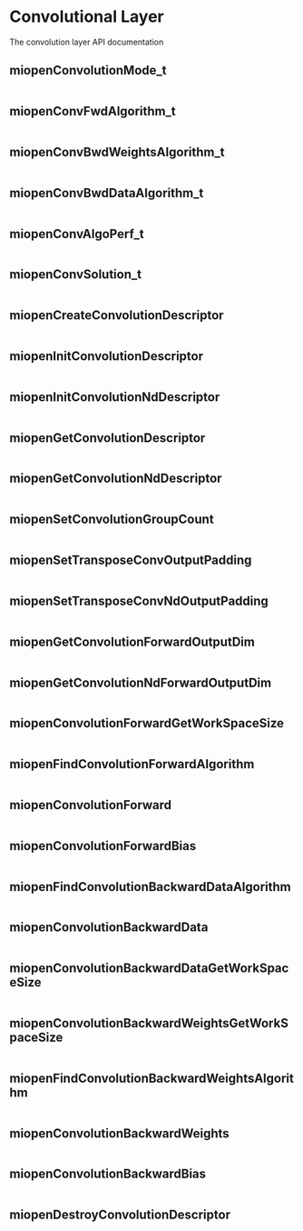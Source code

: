 
# Convolutional Layer

The convolution layer API documentation


## miopenConvolutionMode_t

```{doxygenenum}  miopenConvolutionMode_t
```

## miopenConvFwdAlgorithm_t

```{doxygenenum}  miopenConvFwdAlgorithm_t
```

## miopenConvBwdWeightsAlgorithm_t

```{doxygenenum}  miopenConvBwdWeightsAlgorithm_t
```

## miopenConvBwdDataAlgorithm_t

```{doxygenenum}  miopenConvBwdDataAlgorithm_t
```

## miopenConvAlgoPerf_t

```{doxygenstruct}  miopenConvAlgoPerf_t
```

## miopenConvSolution_t

```{doxygenstruct}  miopenConvSolution_t
```

## miopenCreateConvolutionDescriptor

```{doxygenfunction}  miopenCreateConvolutionDescriptor
```

## miopenInitConvolutionDescriptor

```{doxygenfunction}  miopenInitConvolutionDescriptor
```

## miopenInitConvolutionNdDescriptor

```{doxygenfunction}  miopenInitConvolutionNdDescriptor
```

## miopenGetConvolutionDescriptor

```{doxygenfunction}  miopenGetConvolutionDescriptor
```

## miopenGetConvolutionNdDescriptor

```{doxygenfunction}  miopenGetConvolutionNdDescriptor
```

## miopenSetConvolutionGroupCount

```{doxygenfunction}  miopenSetConvolutionGroupCount
```

## miopenSetTransposeConvOutputPadding

```{doxygenfunction}  miopenSetTransposeConvOutputPadding
```


## miopenSetTransposeConvNdOutputPadding

```{doxygenfunction}  miopenSetTransposeConvNdOutputPadding
```


## miopenGetConvolutionForwardOutputDim

```{doxygenfunction}  miopenGetConvolutionForwardOutputDim
```

## miopenGetConvolutionNdForwardOutputDim

```{doxygenfunction}  miopenGetConvolutionNdForwardOutputDim
```

## miopenConvolutionForwardGetWorkSpaceSize

```{doxygenfunction}  miopenConvolutionForwardGetWorkSpaceSize
```

## miopenFindConvolutionForwardAlgorithm

```{doxygenfunction} miopenFindConvolutionForwardAlgorithm
```

## miopenConvolutionForward

```{doxygenfunction}  miopenConvolutionForward
```

## miopenConvolutionForwardBias

```{doxygenfunction}  miopenConvolutionForwardBias
```

## miopenFindConvolutionBackwardDataAlgorithm

```{doxygenfunction}  miopenFindConvolutionBackwardDataAlgorithm
```

## miopenConvolutionBackwardData

```{doxygenfunction}  miopenConvolutionBackwardData
```

## miopenConvolutionBackwardDataGetWorkSpaceSize

```{doxygenfunction}  miopenConvolutionBackwardDataGetWorkSpaceSize
```

## miopenConvolutionBackwardWeightsGetWorkSpaceSize

```{doxygenfunction}  miopenConvolutionBackwardWeightsGetWorkSpaceSize
```

## miopenFindConvolutionBackwardWeightsAlgorithm

```{doxygenfunction}  miopenFindConvolutionBackwardWeightsAlgorithm
```

## miopenConvolutionBackwardWeights

```{doxygenfunction}  miopenConvolutionBackwardWeights
```

## miopenConvolutionBackwardBias

```{doxygenfunction}  miopenConvolutionBackwardBias
```

## miopenDestroyConvolutionDescriptor

```{doxygenfunction}  miopenDestroyConvolutionDescriptor
```




